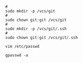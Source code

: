 

```
#
sudo mkdir -p /vcs/git
#
sudo chown git:git /vcs/git
#
sudo mkdir -p /vcs/git/.ssh
#
sudo chown git:git /vcs/git/.ssh
```

```
vim /etc/passwd
```

```
gpasswd -a
```

``````